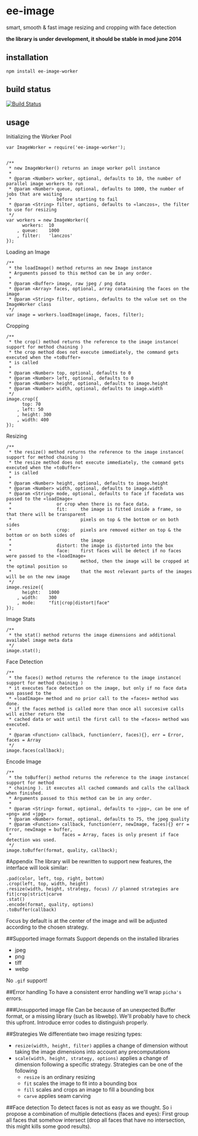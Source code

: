 # ee-image

smart, smooth & fast image resizing and cropping with face detection

**the library is under development, it should be stable in mod june 2014**

## installation

	npm install ee-image-worker


## build status

[![Build Status](https://travis-ci.org/eventEmitter/ee-image-worker.png?branch=master)](https://travis-ci.org/eventEmitter/ee-image-worker)


## usage

Initializing the Worker Pool


	var ImageWorker = require('ee-image-worker');


	/**
	 * new ImageWorker() returns an image worker poll instance
	 *
	 * @param <Number> worker, optional, defaults to 10, the number of parallel image workers to run
	 * @param <Number> queue, optional, defaults to 1000, the number of jobs that are waiting 
	 * 				   before starting to fail
	 * @param <String> filter, options, defaults to «lanczos», the filter to use for resizing
	 */
	var workers = new ImageWorker({
		  workers: 	10
		, queue: 	1000
		, filter: 	'lanczos'
	});



Loading an Image

	/**
	 * the loadImage() method returns an new Image instance
	 * Arguments passed to this method can be in any order.
	 *
	 * @param <Buffer> image, raw jpeg / png data
	 * @param <Array> faces, optional, array conataining the faces on the image
	 * @param <String> filter, options, defaults to the value set on the ImageWorker class
	 */
	var image = workers.loadImage(image, faces, filter);


Cropping

	/**
	 * the crop() method returns the reference to the image instance( support for method chaining )
	 * the crop method does not execute immediately, the command gets executed when the «toBuffer»
	 * is called
	 *
	 * @param <Number> top, optional, defaults to 0
	 * @param <Number> left, optional, defaults to 0
	 * @param <Number> height, optional, defaults to image.height
	 * @param <Number> width, optional, defaults to image.width
	 */
	image.crop({
		  top: 70
		, left: 50
		, height: 300
		, width: 400
	});


Resizing

	/**
	 * the resize() method returns the reference to the image instance( support for method chaining )
	 * the resize method does not execute immediately, the command gets executed when the «toBuffer»
	 * is called
	 *
	 * @param <Number> height, optional, defaults to image.height
	 * @param <Number> width, optional, defaults to image.width
	 * @param <String> mode, optional, defaults to face if facedata was passed to the «loadImage»
	 * 				   or crop when there is no face data. 
	 * 				   fit: 	the image is fitted inside a frame, so that there will be transparent 
	 * 							pixels on top & the bottom or on both sides
	 * 				   crop: 	pixels are removed either on top & the bottom or on both sides of 
	 * 							the image
	 * 				   distort: the image is distorted into the box
	 * 				   face: 	first faces will be detect if no faces were passed to the «loadImage»
	 * 							method, then the image will be cropped at the optimal position so 
	 * 							that the most relevant parts of the images will be on the new image 
	 */
	image.resize({
		  height: 	1000
		, width: 	300
		, mode: 	"fit|crop|distort|face"
	});


Image Stats

	/**
	 * the stat() method returns the image dimensions and additional availabel image meta data
	 */
	image.stat();


Face Detection

	/**
	 * the faces() method returns the reference to the image instance( support for method chaining )
	 * it executes face detection on the image, but only if no face data was passed to the 
	 * «loadImage» method and no prior call to the «faces» method was done.
	 * if the faces method is called more than once all succesive calls will either return the 
	 * cached data or wait until the first call to the «faces» method was executed.
	 *
	 * @param <Function> callback, function(err, faces){}, err = Error, faces = Array
	 */
	image.faces(callback);


Encode Image

	/**
	 * the toBuffer() method returns the reference to the image instance( support for method 
	 * chaining ). it executes all cached commands and calls the callback when finished.
	 * Arguments passed to this method can be in any order.
	 *
	 * @param <String> format, optional, defaults to «jpp», can be one of «png» and «jpg» 
	 * @param <Number> format, optional, defaults to 75, the jpeg quality
	 * @param <Function> callback, function(err, newImage, faces){} err = Error, newImage = buffer, 
	 * 				     faces = Array, faces is only present if face detection was used.
	 */
	image.toBuffer(format, quality, callback);

#Appendix
The library will be rewritten to support new features, the interface will look similar:

    .pad(color, left, top, right, bottom)
    .crop(left, top, width, height)
    .resize(width, height, strategy, focus) // planned strategies are fit|crop|strict|carve
    .stat()
    .encode(format, quality, options)
    .toBuffer(callback)

Focus by default is at the center of the image and will be adjusted according to the chosen strategy.

##Supported image formats
Support depends on the installed libraries

  - jpeg
  - png
  - tiff
  - webp
  
No `.gif` support!

##Error handling
To have a consistent error handling we'll wrap `picha's` errors.

###Unsupported image file
Can be because of an unexpected Buffer format, or a missing library (such as libwebp). We'll probably have to check this
upfront. Introduce error codes to distinguish properly.

##Strategies
We differentiate two image resizing types:

  - `resize(width, height, filter)` applies a change of dimension without taking the image dimensions into account any precomputations
  - `scale(width, height, strategy, options)` applies a change of dimension following a specific strategy. Strategies can be one of the following
    - `resize`  is an ordinary resizing
    - `fit`     scales the image to fit into a bounding box
    - `fill`    scales and crops an image to fill a bounding box
    - `carve`   applies seam carving
    
##Face detection
To detect faces is not as easy as we thought. So i propose a combination of multiple detections (faces and eyes):
First group all faces that somehow intersect (drop all faces that have no intersection, this might kills some good results).